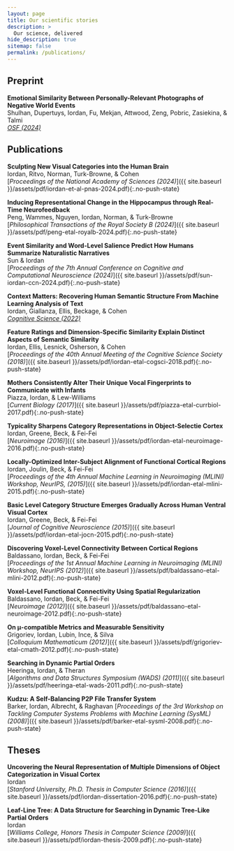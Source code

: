 ```yaml
---
layout: page
title: Our scientific stories
description: >
  Our science, delivered
hide_description: true
sitemap: false
permalink: /publications/
---
```


## Preprint

**Emotional Similarity Between Personally-Relevant Photographs of Negative World Events**\
Shulhan, Dupertuys, Iordan, Fu, Mekjan, Attwood, Zeng, Pobric, Zasiekina, & Talmi\
[*OSF (2024)*](https://osf.io/preprints/osf/5vr62)

## Publications

**Sculpting New Visual Categories into the Human Brain**\
Iordan, Ritvo, Norman, Turk-Browne, & Cohen\
[*Proceedings of the National Academy of Sciences (2024)*]({{ site.baseurl }}/assets/pdf/iordan-et-al-pnas-2024.pdf){:.no-push-state}

**Inducing Representational Change in the Hippocampus through Real-Time Neurofeedback**\
Peng, Wammes, Nguyen, Iordan, Norman, & Turk-Browne\
[*Philosophical Transactions of the Royal Society B (2024)*]({{ site.baseurl }}/assets/pdf/peng-etal-royalb-2024.pdf){:.no-push-state}

**Event Similarity and Word-Level Salience Predict How Humans Summarize Naturalistic Narratives**\
Sun & Iordan\
[*Proceedings of the 7th Annual Conference on Cognitive and Computational Neuroscience (2024)*]({{ site.baseurl }}/assets/pdf/sun-iordan-ccn-2024.pdf){:.no-push-state}

**Context Matters: Recovering Human Semantic Structure From Machine Learning Analysis of Text**\
Iordan, Giallanza, Ellis, Beckage, & Cohen\
[*Cognitive Science (2022)*](https://onlinelibrary.wiley.com/doi/epdf/10.1111/cogs.13085)

**Feature Ratings and Dimension-Specific Similarity Explain Distinct Aspects of Semantic Similarity**\
Iordan, Ellis, Lesnick, Osherson, & Cohen\
[*Proceedings of the 40th Annual Meeting of the Cognitive Science Society (2018)*]({{ site.baseurl }}/assets/pdf/iordan-etal-cogsci-2018.pdf){:.no-push-state}

**Mothers Consistently Alter Their Unique Vocal Fingerprints to Communicate with Infants**\
Piazza, Iordan, & Lew-Williams\
[*Current Biology (2017)*]({{ site.baseurl }}/assets/pdf/piazza-etal-currbiol-2017.pdf){:.no-push-state}

**Typicality Sharpens Category Representations in Object-Selectie Cortex**\
Iordan, Greene, Beck, & Fei-Fei\
[*Neuroimage (2016)*]({{ site.baseurl }}/assets/pdf/iordan-etal-neuroimage-2016.pdf){:.no-push-state}

**Locally-Optimized Inter-Subject Alignment of Functional Cortical Regions**\
Iordan, Joulin, Beck, & Fei-Fei\
[*Proceedings of the 4th Annual Machine Learning in Neuroimaging (MLINI) Workshop, NeurIPS, (2015)*]({{ site.baseurl }}/assets/pdf/iordan-etal-mlini-2015.pdf){:.no-push-state}

**Basic Level Category Structure Emerges Gradually Across Human Ventral Visual Cortex**\
Iordan, Greene, Beck, & Fei-Fei\
[*Journal of Cognitive Neuroscience (2015)*]({{ site.baseurl }}/assets/pdf/iordan-etal-jocn-2015.pdf){:.no-push-state}

**Discovering Voxel-Level Connectivity Between Cortical Regions**\
Baldassano, Iordan, Beck, & Fei-Fei\
[*Proceedings of the 1st Annual Machine Learning in Neuroimaging (MLINI) Workshop, NeurIPS (2012)*]({{ site.baseurl }}/assets/pdf/baldassano-etal-mlini-2012.pdf){:.no-push-state}

**Voxel-Level Functional Connectivity Using Spatial Regularization**\
Baldassano, Iordan, Beck, & Fei-Fei\
[*Neuroimage (2012)*]({{ site.baseurl }}/assets/pdf/baldassano-etal-neuroimage-2012.pdf){:.no-push-state}

**On μ-compatible Metrics and Measurable Sensitivity**\
Grigoriev, Iordan, Lubin, Ince, & Silva\
[*Colloquium Mathematicum (2012)*]({{ site.baseurl }}/assets/pdf/grigoriev-etal-cmath-2012.pdf){:.no-push-state}

**Searching in Dynamic Partial Orders**\
Heeringa, Iordan, & Theran\
[*Algorithms and Data Structures Symposium (WADS) (2011)*]({{ site.baseurl }}/assets/pdf/heeringa-etal-wads-2011.pdf){:.no-push-state}

**Kudzu: A Self-Balancing P2P File Transfer System**\
Barker, Iordan, Albrecht, & Raghavan
[*Proceedings of the 3rd Workshop on Tackling Computer Systems Problems with Machine Learning (SysML) (2008)*]({{ site.baseurl }}/assets/pdf/barker-etal-sysml-2008.pdf){:.no-push-state}


## Theses

**Uncovering the Neural Representation of Multiple Dimensions of Object Categorization in Visual Cortex**\
Iordan\
[*Stanford University, Ph.D. Thesis in Computer Science (2016)*]({{ site.baseurl }}/assets/pdf/iordan-dissertation-2016.pdf){:.no-push-state}

**Leaf-Line Tree: A Data Structure for Searching in Dynamic Tree-Like Partial Orders**\
Iordan\
[*Williams College, Honors Thesis in Computer Science (2009)*]({{ site.baseurl }}/assets/pdf/iordan-thesis-2009.pdf){:.no-push-state}
